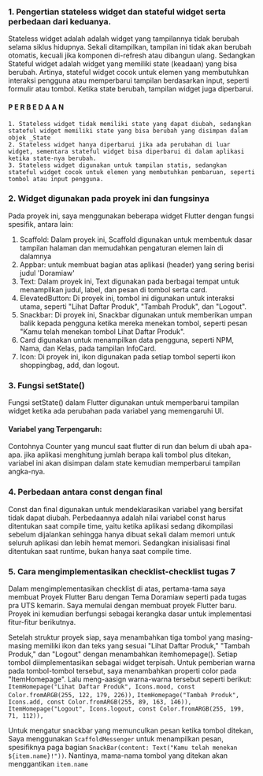 ### 1. Pengertian stateless widget dan stateful widget serta perbedaan dari keduanya.
Stateless widget adalah adalah widget yang tampilannya tidak berubah selama siklus hidupnya. Sekali ditampilkan, tampilan ini tidak akan berubah otomatis, kecuali jika komponen di-refresh atau dibangun ulang. Sedangkan Stateful widget adalah widget yang memiliki state (keadaan) yang bisa berubah. Artinya, stateful widget cocok untuk elemen yang membutuhkan interaksi pengguna atau memperbarui tampilan berdasarkan input, seperti formulir atau tombol. Ketika state berubah, tampilan widget juga diperbarui.
#### P E R B E D A A N
    1. Stateless widget tidak memiliki state yang dapat diubah, sedangkan stateful widget memiliki state yang bisa berubah yang disimpan dalam objek _State
    2. Stateless widget hanya diperbarui jika ada perubahan di luar widget, sementara stateful widget bisa diperbarui di dalam aplikasi ketika state-nya berubah.
    3. Stateless widget digunakan untuk tampilan statis, sedangkan stateful widget cocok untuk elemen yang membutuhkan pembaruan, seperti tombol atau input pengguna.

### 2. Widget digunakan pada proyek ini dan fungsinya
Pada proyek ini, saya menggunakan beberapa widget Flutter dengan fungsi spesifik, antara lain:
1. Scaffold: Dalam proyek ini, Scaffold digunakan untuk membentuk dasar tampilan halaman dan memudahkan pengaturan elemen lain di dalamnya
2. Appbar: untuk membuat bagian atas aplikasi (header) yang sering berisi judul 'Doramiaw'
3. Text: Dalam proyek ini, Text digunakan pada berbagai tempat untuk menampilkan judul, label, dan pesan di tombol serta card.
4. ElevatedButton: Di proyek ini, tombol ini digunakan untuk interaksi utama, seperti "Lihat Daftar Produk", "Tambah Produk", dan "Logout".
5. Snackbar: Di proyek ini, Snackbar digunakan untuk memberikan umpan balik kepada pengguna ketika mereka menekan tombol, seperti pesan "Kamu telah menekan tombol Lihat Daftar Produk".
6. Card digunakan untuk menampilkan data pengguna, seperti NPM, Nama, dan Kelas, pada tampilan InfoCard. 
7. Icon: Di proyek ini, ikon digunakan pada setiap tombol seperti ikon shoppingbag, add, dan logout.

### 3. Fungsi setState() 
Fungsi setState() dalam Flutter digunakan untuk memperbarui tampilan widget ketika ada perubahan pada variabel yang memengaruhi UI. 
#### Variabel yang Terpengaruh: 
Contohnya Counter yang muncul saat flutter di run dan belum di ubah apa-apa. jika aplikasi menghitung jumlah berapa kali tombol plus ditekan, variabel ini akan disimpan dalam state kemudian memperbarui tampilan angka-nya.

### 4. Perbedaan antara const dengan final
Const dan final digunakan untuk mendeklarasikan variabel yang bersifat tidak dapat diubah. Perbedaannya adalah nilai variabel const harus ditentukan saat compile time, yaitu ketika aplikasi sedang dikompilasi sebelum dijalankan sehingga hanya dibuat sekali dalam memori untuk seluruh aplikasi dan lebih hemat memori. Sedangkan inisialisasi final ditentukan saat runtime, bukan hanya saat compile time. 

### 5. Cara mengimplementasikan checklist-checklist tugas 7
Dalam mengimplementasikan checklist di atas, pertama-tama saya membuat Proyek Flutter Baru dengan Tema Doramiaw seperti pada tugas pra UTS kemarin. Saya memulai dengan membuat proyek Flutter baru. Proyek ini kemudian berfungsi sebagai kerangka dasar untuk implementasi fitur-fitur berikutnya.

Setelah struktur proyek siap, saya menambahkan tiga tombol yang masing-masing memiliki ikon dan teks yang sesuai "Lihat Daftar Produk," "Tambah Produk," dan "Logout" dengan menambahkan itemhomepage(). Setiap tombol diimplementasikan sebagai widget terpisah. Untuk pemberian warna pada tombol-tombol tersebut, saya menambahkan properti color pada "ItemHomepage". Lalu meng-aasign warna-warna tersebut seperti berikut:
`ItemHomepage("Lihat Daftar Produk", Icons.mood, const Color.fromARGB(255, 122, 179, 226)),`
`ItemHomepage("Tambah Produk", Icons.add, const Color.fromARGB(255, 89, 163, 146)),`
`ItemHomepage("Logout", Icons.logout, const Color.fromARGB(255, 199, 71, 112)),`

Untuk mengatur snackbar yang memunculkan pesan ketika tombol ditekan, Saya menggunakan `ScaffoldMessenger` untuk menampilkan pesan, spesifiknya paga bagian `SnackBar(content: Text("Kamu telah menekan ${item.name}!"))`. Nantinya, mama-nama tombol yang ditekan akan menggantikan `item.name`
